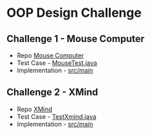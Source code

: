 # OOP Design Challenge

## Challenge 1 - Mouse Computer

- Repo [Mouse Computer](https://github.com/baorlys/Mouse-Computer)
- Test Case - [MouseTest.java](https://github.com/baorlys/Mouse-Computer/blob/main/src/test/java/MouseTest.java)
- Implementation - [src/main](https://github.com/baorlys/Mouse-Computer/tree/main/src/main/java)

## Challenge 2 - XMind

- Repo [XMind](https://github.com/baorlys/Xmind)
- Test Case - [TestXmind.java](https://github.com/baorlys/Xmind/blob/main/src/test/java/xmind/TestXMind.java)
- Implementation - [src/main](https://github.com/baorlys/Xmind/tree/main/src/main/java)
